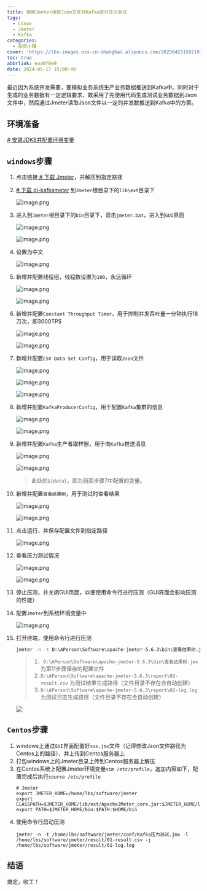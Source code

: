 ```yaml
---
title: 使用Jmeter读取Json文件对Kafka进行压力测试
tags:
  - Linux
  - Jmeter
  - Kafka
categories:
  - 杂货小铺
cover: 'https://lbs-images.oss-cn-shanghai.aliyuncs.com/20250425150219154.png'
toc: true
abbrlink: eaa0f0e9
date: 2024-05-17 15:00:49
---
```


最近因为系统开发需要，要模拟业务系统生产业务数据推送到Kafka中。同时对于生成的业务数据有一定逻辑要求，故采用了先使用代码生成测试业务数据到Json文件中，然后通过Jmeter读取Json文件以一定的并发数推送到Kafka中的方案。

<!-- more -->

## 环境准备

[# 安装JDK8并配置环境变量](https://www.runoob.com/java/java-environment-setup.html)

## `windows`步骤

1. 点击链接[ # 下载 Jmeter](https://dlcdn.apache.org//jmeter/binaries/apache-jmeter-5.6.3.tgz)，并解压到指定路径

2. [# 下载 di-kafkameter](https://github.com/rollno748/di-kafkameter/releases/download/1.0/di-kafkameter-1.0.jar) 到`Jmeter`根目录下的`lib\ext`目录下

   ![image.png](https://lbs-images.oss-cn-shanghai.aliyuncs.com/202504260110331.png)

3. 进入到`Jmeter`根目录下的`bin`目录下，双击`jmeter.bat`，进入到`GUI`界面

   ![image.png](https://lbs-images.oss-cn-shanghai.aliyuncs.com/202504260110288.png)

   ![image.png](https://lbs-images.oss-cn-shanghai.aliyuncs.com/202504260110302.png)

4. 设置为中文

   ![image.png](https://lbs-images.oss-cn-shanghai.aliyuncs.com/202504260110324.png)

5. 新增并配置线程组，线程数设置为`100`，永远循环

   ![image.png](https://lbs-images.oss-cn-shanghai.aliyuncs.com/202504260110296.png)

   ![image.png](https://lbs-images.oss-cn-shanghai.aliyuncs.com/202504260110316.png)

6. 新增并配置`Constant Throughput Timer`，用于控制并发吞吐量一分钟执行18万次，即3000TPS

   ![image.png](https://lbs-images.oss-cn-shanghai.aliyuncs.com/202504260110589.png)

   ![image.png](https://lbs-images.oss-cn-shanghai.aliyuncs.com/202504260110597.png)

7. 新增并配置`CSV Data Set Config`，用于读取`Json`文件

   ![image.png](https://lbs-images.oss-cn-shanghai.aliyuncs.com/202504260110636.png)

   ![image.png](https://lbs-images.oss-cn-shanghai.aliyuncs.com/202504260110654.png)

   ![image.png](https://lbs-images.oss-cn-shanghai.aliyuncs.com/202504260110659.png)

8. 新增并配置`KafkaProducerConfig`，用于配置`Kafka`集群的信息

   ![image.png](https://lbs-images.oss-cn-shanghai.aliyuncs.com/202504260110692.png)

   ![image.png](https://lbs-images.oss-cn-shanghai.aliyuncs.com/202504260110879.png)

9. 新增并配置`Kafka`生产者取样器，用于向`Kafka`推送消息

   ![image.png](https://lbs-images.oss-cn-shanghai.aliyuncs.com/202504260110919.png)

   ![image.png](https://lbs-images.oss-cn-shanghai.aliyuncs.com/202504260110911.png)
   > 此处的`${data}`，即为前面步骤7中配置的变量。

10. 新增并配置`查看结果树`，用于测试时查看结果

    ![image.png](https://lbs-images.oss-cn-shanghai.aliyuncs.com/202504260110934.png)

    ![image.png](https://lbs-images.oss-cn-shanghai.aliyuncs.com/202504260110972.png)

11. 点击运行，并保存配置文件到指定路径

    ![image.png](https://lbs-images.oss-cn-shanghai.aliyuncs.com/202504260110988.png)

12. 查看压力测试情况

    ![image.png](https://lbs-images.oss-cn-shanghai.aliyuncs.com/202504260110180.png)

    ![image.png](https://lbs-images.oss-cn-shanghai.aliyuncs.com/202504260110230.png)

13. 停止压测，并关闭GUI页面，以便使用命令行进行压测（GUI界面会影响压测的性能）

14. 配置`Jmeter`到系统环境变量中

    ![image.png](https://lbs-images.oss-cn-shanghai.aliyuncs.com/202504260110240.png)

15. 打开终端，使用命令行进行压测
    ```bat
    jmeter -n -t D:\APerson\Software\apache-jmeter-5.6.3\bin\查看结果树.jmx -l D:\APerson\Software\apache-jmeter-5.6.3\report\02-result.csv -j D:\APerson\Software\apache-jmeter-5.6.3\report\02-log.log
    ```
    > 1. ` D:\APerson\Software\apache-jmeter-5.6.3\bin\查看结果树.jmx`为第11步骤保存的配置文件
    > 2. `D:\APerson\Software\apache-jmeter-5.6.3\report\02-result.csv` 为测试结果生成路径（文件目录不存在会自动创建）
    > 3. `D:\APerson\Software\apache-jmeter-5.6.3\report\02-log.log` 为测试日志生成路径（文件目录不存在会自动创建）


    ![](https://lbs-images.oss-cn-shanghai.aliyuncs.com/202504260116446.png)

## `Centos`步骤

1. windows上通过`GUI`界面配置好`xxx.jmx`文件（记得修改Json文件路径为Centos上的路径），并上传到Centos服务器上
2. 打包windows上的Jmeter目录上传到Centos服务器上解压
3. 在Centos系统上配置Jmeter环境变量`vim /etc/profile`，追加内容如下，配置完成后执行`source /etc/profile`
    ```shell
    # Jmeter
    export JMETER_HOME=/home/lbs/software/jmeter
    export CLASSPATH=$JMETER_HOME/lib/ext/ApacheJMeter_core.jar:$JMETER_HOME/lib/jorphan.jar:$CLASSPATH
    export PATH=$JMETER_HOME/bin:$PATH:$HOME/bin
    ```
4. 使用命令行启动压测
    ```shell
    jmeter -n -t /home/lbs/software/jmeter/conf/Kafka压力测试.jmx -l /home/lbs/software/jmeter/result/01-result.csv -j /home/lbs/software/jmeter/result/01-log.log
    ```

## 结语

搞定，收工！